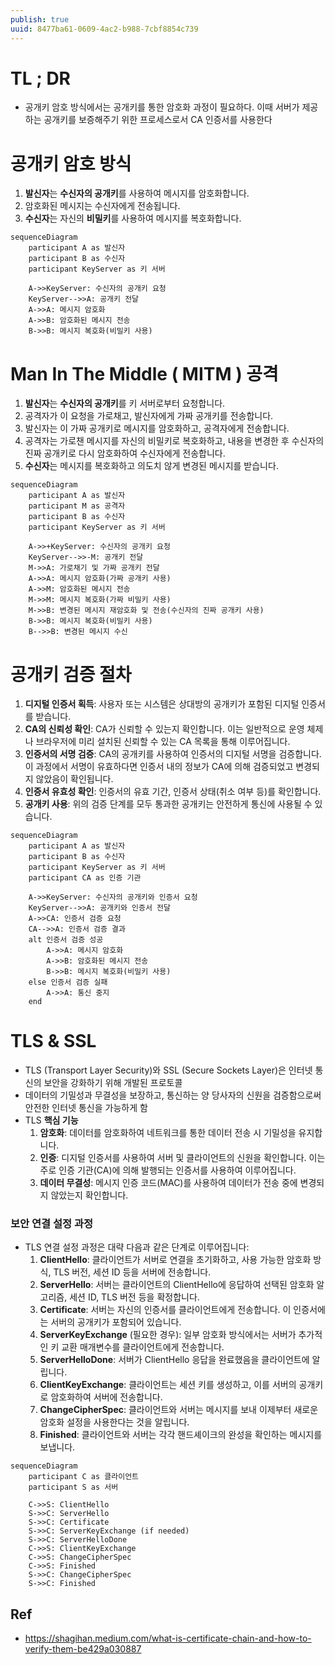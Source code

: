 ```yaml
---
publish: true
uuid: 8477ba61-0609-4ac2-b988-7cbf8854c739
---
```


# TL ; DR

- 공개키 암호 방식에서는 공개키를 통한 암호화 과정이 필요하다. 이때 서버가 제공하는 공개키를 보증해주기 위한 프로세스로서 CA 인증서를 사용한다

# 공개키 암호 방식

1. **발신자**는 **수신자의 공개키**를 사용하여 메시지를 암호화합니다.
2. 암호화된 메시지는 수신자에게 전송됩니다.
3. **수신자**는 자신의 **비밀키**를 사용하여 메시지를 복호화합니다.

~~~mermaid
sequenceDiagram
    participant A as 발신자
    participant B as 수신자
    participant KeyServer as 키 서버

    A->>KeyServer: 수신자의 공개키 요청
    KeyServer-->>A: 공개키 전달
    A->>A: 메시지 암호화
    A->>B: 암호화된 메시지 전송
    B->>B: 메시지 복호화(비밀키 사용)
~~~

# Man In The Middle ( MITM ) 공격

1. **발신자**는 **수신자의 공개키**를 키 서버로부터 요청합니다.
2. 공격자가 이 요청을 가로채고, 발신자에게 가짜 공개키를 전송합니다.
3. 발신자는 이 가짜 공개키로 메시지를 암호화하고, 공격자에게 전송합니다.
4. 공격자는 가로챈 메시지를 자신의 비밀키로 복호화하고, 내용을 변경한 후 수신자의 진짜 공개키로 다시 암호화하여 수신자에게 전송합니다.
5. **수신자**는 메시지를 복호화하고 의도치 않게 변경된 메시지를 받습니다.

~~~mermaid
sequenceDiagram
    participant A as 발신자
    participant M as 공격자
    participant B as 수신자
    participant KeyServer as 키 서버

    A->>+KeyServer: 수신자의 공개키 요청
    KeyServer-->>-M: 공개키 전달
    M->>A: 가로채기 및 가짜 공개키 전달
    A->>A: 메시지 암호화(가짜 공개키 사용)
    A->>M: 암호화된 메시지 전송
    M->>M: 메시지 복호화(가짜 비밀키 사용)
    M->>B: 변경된 메시지 재암호화 및 전송(수신자의 진짜 공개키 사용)
    B->>B: 메시지 복호화(비밀키 사용)
    B-->>B: 변경된 메시지 수신
~~~

# **공개키 검증 절차**

1. **디지털 인증서 획득**: 사용자 또는 시스템은 상대방의 공개키가 포함된 디지털 인증서를 받습니다.
2. **CA의 신뢰성 확인**: CA가 신뢰할 수 있는지 확인합니다. 이는 일반적으로 운영 체제나 브라우저에 미리 설치된 신뢰할 수 있는 CA 목록을 통해 이루어집니다.
3. **인증서의 서명 검증**: CA의 공개키를 사용하여 인증서의 디지털 서명을 검증합니다. 이 과정에서 서명이 유효하다면 인증서 내의 정보가 CA에 의해 검증되었고 변경되지 않았음이 확인됩니다.
4. **인증서 유효성 확인**: 인증서의 유효 기간, 인증서 상태(취소 여부 등)를 확인합니다.
5. **공개키 사용**: 위의 검증 단계를 모두 통과한 공개키는 안전하게 통신에 사용될 수 있습니다.

~~~mermaid
sequenceDiagram
    participant A as 발신자
    participant B as 수신자
    participant KeyServer as 키 서버
    participant CA as 인증 기관

    A->>KeyServer: 수신자의 공개키와 인증서 요청
    KeyServer-->>A: 공개키와 인증서 전달
    A->>CA: 인증서 검증 요청
    CA-->>A: 인증서 검증 결과
    alt 인증서 검증 성공
        A->>A: 메시지 암호화
        A->>B: 암호화된 메시지 전송
        B->>B: 메시지 복호화(비밀키 사용)
    else 인증서 검증 실패
        A->>A: 통신 중지
    end
~~~

# TLS & SSL

- TLS (Transport Layer Security)와 SSL (Secure Sockets Layer)은 인터넷 통신의 보안을 강화하기 위해 개발된 프로토콜
- 데이터의 기밀성과 무결성을 보장하고, 통신하는 양 당사자의 신원을 검증함으로써 안전한 인터넷 통신을 가능하게 함
- TLS **핵심 기능**
  1. **암호화**: 데이터를 암호화하여 네트워크를 통한 데이터 전송 시 기밀성을 유지합니다.
  2. **인증**: 디지털 인증서를 사용하여 서버 및 클라이언트의 신원을 확인합니다. 이는 주로 인증 기관(CA)에 의해 발행되는 인증서를 사용하여 이루어집니다.
  3. **데이터 무결성**: 메시지 인증 코드(MAC)를 사용하여 데이터가 전송 중에 변경되지 않았는지 확인합니다.

### **보안 연결 설정 과정**

- TLS 연결 설정 과정은 대략 다음과 같은 단계로 이루어집니다:
  1. **ClientHello**: 클라이언트가 서버로 연결을 초기화하고, 사용 가능한 암호화 방식, TLS 버전, 세션 ID 등을 서버에 전송합니다.
  2. **ServerHello**: 서버는 클라이언트의 ClientHello에 응답하여 선택된 암호화 알고리즘, 세션 ID, TLS 버전 등을 확정합니다.
  3. **Certificate**: 서버는 자신의 인증서를 클라이언트에게 전송합니다. 이 인증서에는 서버의 공개키가 포함되어 있습니다.
  4. **ServerKeyExchange** (필요한 경우): 일부 암호화 방식에서는 서버가 추가적인 키 교환 매개변수를 클라이언트에게 전송합니다.
  5. **ServerHelloDone**: 서버가 ClientHello 응답을 완료했음을 클라이언트에 알립니다.
  6. **ClientKeyExchange**: 클라이언트는 세션 키를 생성하고, 이를 서버의 공개키로 암호화하여 서버에 전송합니다.
  7. **ChangeCipherSpec**: 클라이언트와 서버는 메시지를 보내 이제부터 새로운 암호화 설정을 사용한다는 것을 알립니다.
  8. **Finished**: 클라이언트와 서버는 각각 핸드셰이크의 완성을 확인하는 메시지를 보냅니다.

~~~mermaid
sequenceDiagram
    participant C as 클라이언트
    participant S as 서버

    C->>S: ClientHello
    S->>C: ServerHello
    S->>C: Certificate
    S->>C: ServerKeyExchange (if needed)
    S->>C: ServerHelloDone
    C->>S: ClientKeyExchange
    C->>S: ChangeCipherSpec
    C->>S: Finished
    S->>C: ChangeCipherSpec
    S->>C: Finished

~~~

## Ref

- https://shagihan.medium.com/what-is-certificate-chain-and-how-to-verify-them-be429a030887